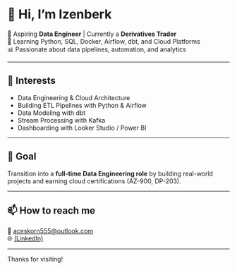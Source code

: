 # 👋 Hi, I’m Izenberk

🎯 Aspiring **Data Engineer** | Currently a **Derivatives Trader**  
🌱 Learning Python, SQL, Docker, Airflow, dbt, and Cloud Platforms  
📊 Passionate about data pipelines, automation, and analytics

---

## 👀 Interests
- Data Engineering & Cloud Architecture
- Building ETL Pipelines with Python & Airflow
- Data Modeling with dbt
- Stream Processing with Kafka
- Dashboarding with Looker Studio / Power BI

---

## 🚀 Goal
Transition into a **full-time Data Engineering role** by building real-world projects and earning cloud certifications (AZ-900, DP-203).

---

## 📫 How to reach me
📧 aceskorn555@outlook.com  
🌐 [(LinkedIn)](https://www.linkedin.com/in/korn-aphichit-ngaopan/)

---

Thanks for visiting!


<!---
Izenberk/Izenberk is a ✨ special ✨ repository because its `README.md` (this file) appears on your GitHub profile.
You can click the Preview link to take a look at your changes.
--->
